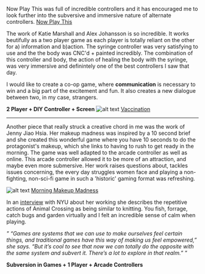 Now Play This was full of incredible controllers and it has encouraged me to look further into the subversive and immersive nature of alternate controllers.
[Now Play This](http://nowplaythis.net/2016-sunday/)

The work of Katie Marshall and Alex Johansson is so incredible. It works beutifully as a two player game as each player is totally reliant on the other for a) information and b)action. The syringe controller was very satisfying to use and the the body was CNC'd + painted incredibly. The combination of this controller and body, the action of healing the body with the syringe, was very immersive and definintely one of the best controllers I saw that day.

I would like to create a co-op game, where **communication** is necessary to win and a big part of the excitement and fun. It also creates a new dialogue between two, in my case, strangers.

**2 Player + DIY Controller + Screen**
![alt text](https://annaclow.github.io/blogImages/vaccination.png "Vaccination")
[Vaccination](https://alexvscoding.itch.io/vaccination)


----

Another piece that really struck a creative chord in me was the work of Jenny Jiao Hsia. Her makeup madness was inspired by a 10 second brief and she created this wonderful game where you have 10 seconds to do the protagonist's makeup, which she links to having to rush to get ready in the morning. The game was well adapted to the arcade controller as well as online. This arcade controller allowed it to be more of an attraction, and maybe even more submersive. Her work raises questions about, tackles issues concerning, the every day struggles women face and playing a non-fighting, non-sci-fi game in such a 'historic' gaming format was refreshing.

![alt text](https://annaclow.github.io/blogImages/JennyJsia.png "Morning Makeup Madness")
[Morning Makeup Madness](https://q_dork.itch.io/morning-makeup-madness)


In an [interview](http://www.nyu.edu/about/news-publications/news/2016/december/jenny-jiao-hsia-on-video-game-design.html)
 with NYU about her working she describes the repetitive actions of Animal Crossing as being similar to knitting. You fish, forrage, catch bugs and garden virtually and I felt an incredible sense of calm when playing. 

_" “Games are systems that we can use to make ourselves feel certain things, and traditional games have this way of making us feel empowered,” she says. “But it’s cool to see that now we can totally do the opposite with the same system and subvert it. There’s a lot to explore in that realm.” "_

**Subversion in Games + 1 Player + Arcade Controllers**
